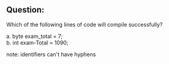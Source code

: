 ##  Question:

Which of the following lines of code will compile successfully?

<p><span class="fragment highlight-green">a. byte exam_total = 7;</span><br/>
b. int exam-Total = 1090;</p>

note:
    identifiers can't have hyphens
